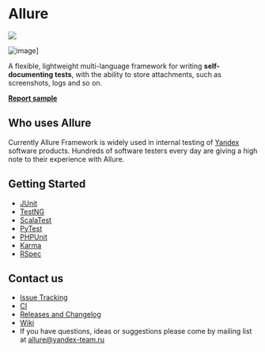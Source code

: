 # Allure

[<img src="http://img.shields.io/github/release/allure-framework/allure-core.png?style=flat">](https://github.com/allure-framework/allure-core/releases/latest)

![image](https://raw.github.com/allure-framework/allure-core/master/allure-dashboard.png)]

A flexible, lightweight multi-language framework for writing **self-documenting tests**, with the ability to store attachments, such as screenshots, logs and so on.

[**Report sample**](http://teamcity.qatools.ru/repository/download/allure_core_master_release/745:id/index.html#/home)

## Who uses Allure
Currently Allure Framework is widely used in internal testing of [Yandex](http://company.yandex.com/) software products. Hundreds of software testers every day are giving a high note to their experience with Allure.

## Getting Started

  * [JUnit](https://github.com/allure-framework/allure-core/wiki/Getting-started.-JUnit)
  * [TestNG](https://github.com/allure-framework/allure-core/wiki/Getting-started.-TestNG)
  * [ScalaTest](https://github.com/allure-framework/allure-core/wiki/Getting-started.-ScalaTest)
  * [PyTest](https://github.com/allure-framework/allure-core/wiki/Getting-started.-PyTest)
  * [PHPUnit](https://github.com/allure-framework/allure-core/wiki/Getting-started.-PHPUnit)
  * [Karma](https://github.com/allure-framework/allure-core/wiki/Getting-started.-Karma)
  * [RSpec](https://github.com/allure-framework/allure-core/wiki/Getting-started.-RSpec)

## Contact us

* [Issue Tracking](https://github.com/allure-framework/allure-core/issues?labels=&milestone=&page=1&state=open)
* [CI](http://teamcity.qatools.ru/)
* [Releases and Changelog](https://github.com/allure-framework/allure-core/releases)
* [Wiki](https://github.com/allure-framework/allure-core/wiki)
* If you have questions, ideas or suggestions please come by mailing list at [allure@yandex-team.ru](mailto:allure@yandex-team.ru) 
